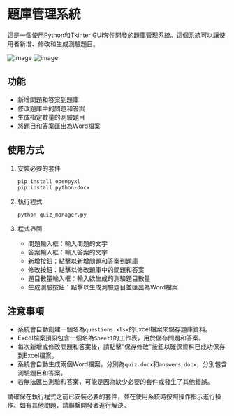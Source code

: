 # 題庫管理系統

這是一個使用Python和Tkinter GUI套件開發的題庫管理系統。這個系統可以讓使用者新增、修改和生成測驗題目。


![image](https://github.com/benjamin920101/Test-Bank-Management-System/assets/47590892/dfb85b7b-dfa7-48fe-9058-83d083c9bc5e)
![image](https://github.com/benjamin920101/Test-Bank-Management-System/assets/47590892/12368bc3-fa4c-40cc-b8b8-fcfa341dfdcb)

## 功能

- 新增問題和答案到題庫
- 修改題庫中的問題和答案
- 生成指定數量的測驗題目
- 將題目和答案匯出為Word檔案

## 使用方式

1. 安裝必要的套件

   ```
   pip install openpyxl
   pip install python-docx
   ```

2. 執行程式

   ```
   python quiz_manager.py
   ```

3. 程式界面

   - 問題輸入框：輸入問題的文字
   - 答案輸入框：輸入答案的文字
   - 新增按鈕：點擊以新增問題和答案到題庫
   - 修改按鈕：點擊以修改題庫中的問題和答案
   - 題目數量輸入框：輸入欲生成的測驗題目數量
   - 生成測驗按鈕：點擊以生成測驗題目並匯出為Word檔案

## 注意事項

- 系統會自動創建一個名為`questions.xlsx`的Excel檔案來儲存題庫資料。
- Excel檔案預設包含一個名為`Sheet1`的工作表，用於儲存問題和答案。
- 每次新增或修改問題和答案後，請點擊"保存修改"按鈕以確保資料已成功保存到Excel檔案。
- 系統會自動生成兩個Word檔案，分別為`quiz.docx`和`answers.docx`，分別包含測驗題目和答案。
- 若無法匯出測驗和答案，可能是因為缺少必要的套件或發生了其他錯誤。

請確保在執行程式之前已安裝必要的套件，並在使用系統時按照操作指示進行操作。如有其他問題，請聯繫開發者進行解決。
